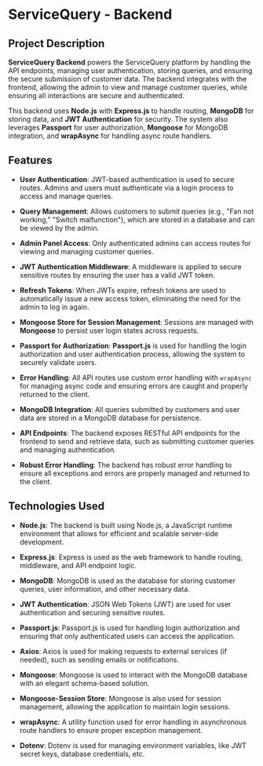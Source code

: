 # ServiceQuery - Backend

## Project Description

**ServiceQuery Backend** powers the ServiceQuery platform by handling the API endpoints, managing user authentication, storing queries, and ensuring the secure submission of customer data. The backend integrates with the frontend, allowing the admin to view and manage customer queries, while ensuring all interactions are secure and authenticated.

This backend uses **Node.js** with **Express.js** to handle routing, **MongoDB** for storing data, and **JWT Authentication** for security. The system also leverages **Passport** for user authorization, **Mongoose** for MongoDB integration, and **wrapAsync** for handling async route handlers.

## Features

- **User Authentication**: JWT-based authentication is used to secure routes. Admins and users must authenticate via a login process to access and manage queries.

- **Query Management**: Allows customers to submit queries (e.g., "Fan not working," "Switch malfunction"), which are stored in a database and can be viewed by the admin.

- **Admin Panel Access**: Only authenticated admins can access routes for viewing and managing customer queries.

- **JWT Authentication Middleware**: A middleware is applied to secure sensitive routes by ensuring the user has a valid JWT token.

- **Refresh Tokens**: When JWTs expire, refresh tokens are used to automatically issue a new access token, eliminating the need for the admin to log in again.

- **Mongoose Store for Session Management**: Sessions are managed with **Mongoose** to persist user login states across requests.

- **Passport for Authorization**: **Passport.js** is used for handling the login authorization and user authentication process, allowing the system to securely validate users.

- **Error Handling**: All API routes use custom error handling with `wrapAsync` for managing async code and ensuring errors are caught and properly returned to the client.

- **MongoDB Integration**: All queries submitted by customers and user data are stored in a MongoDB database for persistence.

- **API Endpoints**: The backend exposes RESTful API endpoints for the frontend to send and retrieve data, such as submitting customer queries and managing authentication.

- **Robust Error Handling**: The backend has robust error handling to ensure all exceptions and errors are properly managed and returned to the client.

## Technologies Used

- **Node.js**: The backend is built using Node.js, a JavaScript runtime environment that allows for efficient and scalable server-side development.

- **Express.js**: Express is used as the web framework to handle routing, middleware, and API endpoint logic.

- **MongoDB**: MongoDB is used as the database for storing customer queries, user information, and other necessary data.

- **JWT Authentication**: JSON Web Tokens (JWT) are used for user authentication and securing sensitive routes.

- **Passport.js**: Passport.js is used for handling login authorization and ensuring that only authenticated users can access the application.

- **Axios**: Axios is used for making requests to external services (if needed), such as sending emails or notifications.

- **Mongoose**: Mongoose is used to interact with the MongoDB database with an elegant schema-based solution.

- **Mongoose-Session Store**: Mongoose is also used for session management, allowing the application to maintain login sessions.

- **wrapAsync**: A utility function used for error handling in asynchronous route handlers to ensure proper exception management.

- **Dotenv**: Dotenv is used for managing environment variables, like JWT secret keys, database credentials, etc.
